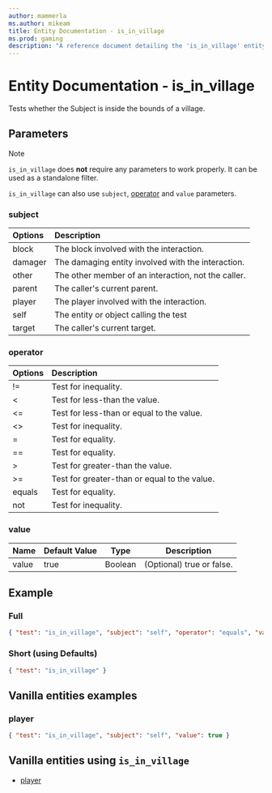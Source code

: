 ```yaml
---
author: mammerla
ms.author: mikeam
title: Entity Documentation - is_in_village
ms.prod: gaming
description: "A reference document detailing the 'is_in_village' entity filter"
---
```


# Entity Documentation - is_in_village

Tests whether the Subject is inside the bounds of a village.

## Parameters

> [!NOTE]
> `is_in_village` does **not** require any parameters to work properly. It can be used as a standalone filter.
>
> `is_in_village` can also use `subject`, [operator](../Definitions/NestedTables/operator.md) and `value` parameters.

### subject

| Options| Description |
|:-----------|:-----------|
| block| The block involved with the interaction. |
| damager| The damaging entity involved with the interaction. |
| other| The other member of an interaction, not the caller. |
| parent| The caller's current parent. |
| player| The player involved with the interaction. |
| self| The entity or object calling the test |
| target| The caller's current target. |

### operator

| Options| Description |
|:-----------|:-----------|
| !=| Test for inequality. |
| <| Test for less-than the value. |
| <=| Test for less-than or equal to the value. |
| <>| Test for inequality. |
| =| Test for equality. |
| ==| Test for equality. |
| >| Test for greater-than the value. |
| >=| Test for greater-than or equal to the value. |
| equals| Test for equality. |
| not| Test for inequality. |

### value

|Name |Default Value  |Type  |Description  |
|---------|---------|---------|---------|
|value |true |Boolean |(Optional) true or false. |

## Example

### Full

```json
{ "test": "is_in_village", "subject": "self", "operator": "equals", "value": true }
```

### Short (using Defaults)

```json
{ "test": "is_in_village" }
```

## Vanilla entities examples

### player

```json
{ "test": "is_in_village", "subject": "self", "value": true }
```

## Vanilla entities using `is_in_village`

- [player](../../../../Source/VanillaBehaviorPack_Snippets/entities/player.md)
